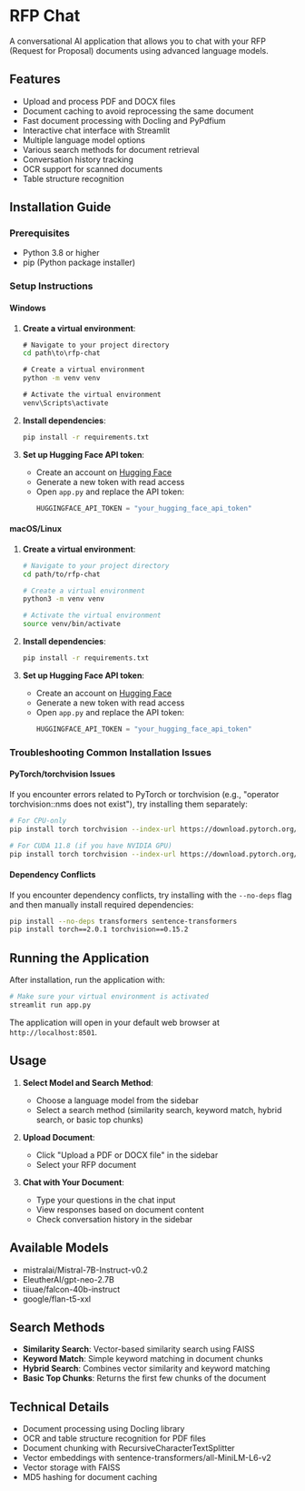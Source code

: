 # RFP Chat

A conversational AI application that allows you to chat with your RFP (Request for Proposal) documents using advanced language models.

## Features

- Upload and process PDF and DOCX files
- Document caching to avoid reprocessing the same document
- Fast document processing with Docling and PyPdfium
- Interactive chat interface with Streamlit
- Multiple language model options
- Various search methods for document retrieval
- Conversation history tracking
- OCR support for scanned documents
- Table structure recognition

## Installation Guide

### Prerequisites

- Python 3.8 or higher
- pip (Python package installer)

### Setup Instructions

#### Windows

1. **Create a virtual environment**:
   ```cmd
   # Navigate to your project directory
   cd path\to\rfp-chat

   # Create a virtual environment
   python -m venv venv

   # Activate the virtual environment
   venv\Scripts\activate
   ```

2. **Install dependencies**:
   ```cmd
   pip install -r requirements.txt
   ```

3. **Set up Hugging Face API token**:
   - Create an account on [Hugging Face](https://huggingface.co/settings/tokens)
   - Generate a new token with read access
   - Open `app.py` and replace the API token:
     ```python
     HUGGINGFACE_API_TOKEN = "your_hugging_face_api_token"
     ```

#### macOS/Linux

1. **Create a virtual environment**:
   ```bash
   # Navigate to your project directory
   cd path/to/rfp-chat

   # Create a virtual environment
   python3 -m venv venv

   # Activate the virtual environment
   source venv/bin/activate
   ```

2. **Install dependencies**:
   ```bash
   pip install -r requirements.txt
   ```

3. **Set up Hugging Face API token**:
   - Create an account on [Hugging Face](https://huggingface.co/settings/tokens)
   - Generate a new token with read access
   - Open `app.py` and replace the API token:
     ```python
     HUGGINGFACE_API_TOKEN = "your_hugging_face_api_token"
     ```

### Troubleshooting Common Installation Issues

#### PyTorch/torchvision Issues

If you encounter errors related to PyTorch or torchvision (e.g., "operator torchvision::nms does not exist"), try installing them separately:

```bash
# For CPU-only
pip install torch torchvision --index-url https://download.pytorch.org/whl/cpu

# For CUDA 11.8 (if you have NVIDIA GPU)
pip install torch torchvision --index-url https://download.pytorch.org/whl/cu118
```

#### Dependency Conflicts

If you encounter dependency conflicts, try installing with the `--no-deps` flag and then manually install required dependencies:

```bash
pip install --no-deps transformers sentence-transformers
pip install torch==2.0.1 torchvision==0.15.2
```

## Running the Application

After installation, run the application with:

```bash
# Make sure your virtual environment is activated
streamlit run app.py
```

The application will open in your default web browser at `http://localhost:8501`.

## Usage

1. **Select Model and Search Method**:
   - Choose a language model from the sidebar
   - Select a search method (similarity search, keyword match, hybrid search, or basic top chunks)

2. **Upload Document**:
   - Click "Upload a PDF or DOCX file" in the sidebar
   - Select your RFP document

3. **Chat with Your Document**:
   - Type your questions in the chat input
   - View responses based on document content
   - Check conversation history in the sidebar

## Available Models

- mistralai/Mistral-7B-Instruct-v0.2
- EleutherAI/gpt-neo-2.7B
- tiiuae/falcon-40b-instruct
- google/flan-t5-xxl

## Search Methods

- **Similarity Search**: Vector-based similarity search using FAISS
- **Keyword Match**: Simple keyword matching in document chunks
- **Hybrid Search**: Combines vector similarity and keyword matching
- **Basic Top Chunks**: Returns the first few chunks of the document

## Technical Details

- Document processing using Docling library
- OCR and table structure recognition for PDF files
- Document chunking with RecursiveCharacterTextSplitter
- Vector embeddings with sentence-transformers/all-MiniLM-L6-v2
- Vector storage with FAISS
- MD5 hashing for document caching
